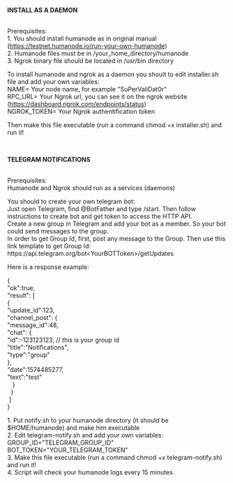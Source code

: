 <!-- #######  YAY, I AM THE SOURCE EDITOR! #########-->
<p><strong>INSTALL AS A DAEMON</strong></p>
<p><br />Prerequisites:<br />1. You should install humanode as in original manual (<a href="https://testnet.humanode.io/run-your-own-humanode">https://testnet.humanode.io/run-your-own-humanode</a>)<br />2. Humanode files must be in /your_home_directory/humanode<br />3. Ngrok binary file should be located in /usr/bin directory</p>
<p>To install humanode and ngrok as a daemon you shoult to edit installer.sh file and add your own variables:<br />NAME= Your node name, for example "SuPerValiDat0r"<br />RPC_URL= Your Ngrok url, you can see it on the ngrok website (<a href="https://dashboard.ngrok.com/endpoints/status">https://dashboard.ngrok.com/endpoints/status</a>)<br />NGROK_TOKEN= Your Ngrok authentification token</p>
<p>Then make this file executable (run a command chmod +x installer.sh) and run it!</p>
<p>&nbsp;</p>
<p><strong>TELEGRAM NOTIFICATIONS</strong></p>
<p><br />Prerequisites: <br />Humanode and Ngrok should run as a services (daemons)</p>
<p>You should to create your own telegram bot:<br />Just open Telegram, find @BotFather and type /start. Then follow instructions to create bot and get token to access the HTTP API.<br />Create a new group in Telegram and add your bot as a member. So your bot could send messages to the group.<br />In order to get Group Id, first, post any message to the Group. Then use this link template to get Group Id:<br />https://api.telegram.org/bot&lt;YourBOTToken&gt;/getUpdates</p>
<p>Here is a response example:</p>
<p>{<br />"ok":true,<br />"result": [<br />{<br />"update_id":123,<br />"channel_post": {<br />"message_id":48,<br />"chat": {<br />"id":-123123123, // this is your group id<br />"title":"Notifications",<br />"type":"group"<br />},<br />"date":1574485277,<br />"text":"test"<br />&nbsp; &nbsp;}<br />&nbsp; }<br />&nbsp;]<br />}</p>
<p>1. Put notify.sh to your humanode directory (it should be $HOME/humanode) and make him executable<br />2. Edit telegram-notify.sh and add your own variables:<br />GROUP_ID="TELEGRAM_GROUP_ID"<br />BOT_TOKEN="YOUR_TELEGRAM_TOKEN"<br />3. Make this file executable (run a command chmod +x telegram-notify.sh) and run it!<br />4. Script will check your humanode logs every 15 minutes</p>
